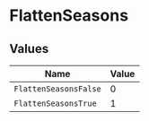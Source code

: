 # FlattenSeasons


## Values

| Name                  | Value                 |
| --------------------- | --------------------- |
| `FlattenSeasonsFalse` | 0                     |
| `FlattenSeasonsTrue`  | 1                     |